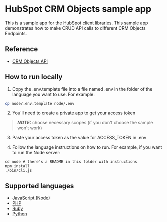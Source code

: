 # HubSpot CRM Objects sample app

This is a sample app for the HubSpot [client libraries](https://developers.hubspot.com/docs/api/overview). This sample app demonstrates how to make CRUD API calls to different CRM Objects Endpoints.

## Reference

- [CRM Objects API ](https://developers.hubspot.com/docs/api/crm/understanding-the-crm)

## How to run locally

1. Copy the .env.template file into a file named .env in the folder of the language you want to use. For example:

```bash
cp node/.env.template node/.env
```

2. You'll need to create a [private app](https://developers.hubspot.com/docs/api/private-apps) to get your access token
> **_NOTE:_** choose necessary scopes (if you don't choose the sample won't work)

3. Paste your access token as the value for ACCESS_TOKEN in .env

4. Follow the language instructions on how to run. For example, if you want to run the Node server:

```
cd node # there's a README in this folder with instructions
npm install
./bin/cli.js
```

## Supported languages

* [JavaScript (Node)](node/README.md)
* [PHP](php/README.md)
* [Ruby](ruby/README.md)
* [Python](python/README.md)
